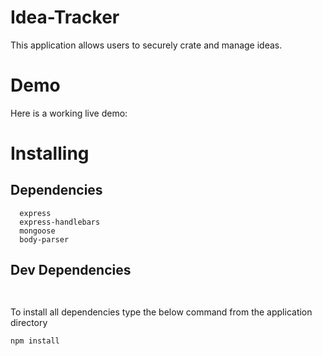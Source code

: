 # Idea-Tracker

This application allows users to securely crate and manage ideas.

# Demo

Here is a working live demo:


# Installing
## Dependencies
```
  express
  express-handlebars
  mongoose
  body-parser

```

## Dev Dependencies
```


```
To install all dependencies type the below command from the application directory

```
npm install

```
